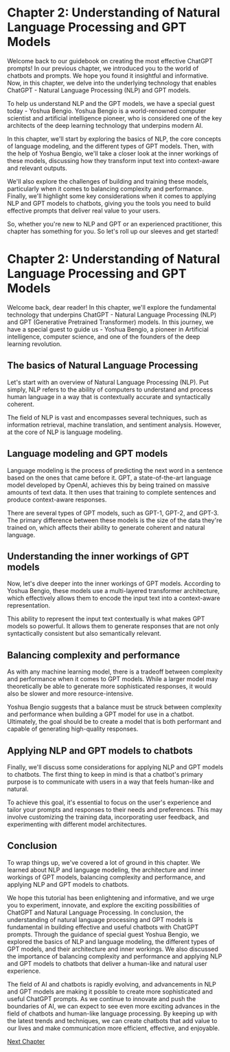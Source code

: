 # Chapter 2: Understanding of Natural Language Processing and GPT Models

Welcome back to our guidebook on creating the most effective ChatGPT prompts! In our previous chapter, we introduced you to the world of chatbots and prompts. We hope you found it insightful and informative. 
Now, in this chapter, we delve into the underlying technology that enables ChatGPT - Natural Language Processing (NLP) and GPT models. 

To help us understand NLP and the GPT models, we have a special guest today - Yoshua Bengio. Yoshua Bengio is a world-renowned computer scientist and artificial intelligence pioneer, who is considered one of the key architects of the deep learning technology that underpins modern AI. 

In this chapter, we'll start by exploring the basics of NLP, the core concepts of language modeling, and the different types of GPT models. Then, with the help of Yoshua Bengio, we'll take a closer look at the inner workings of these models, discussing how they transform input text into context-aware and relevant outputs. 

We'll also explore the challenges of building and training these models, particularly when it comes to balancing complexity and performance. Finally, we'll highlight some key considerations when it comes to applying NLP and GPT models to chatbots, giving you the tools you need to build effective prompts that deliver real value to your users.

So, whether you're new to NLP and GPT or an experienced practitioner, this chapter has something for you. So let's roll up our sleeves and get started!
# Chapter 2: Understanding of Natural Language Processing and GPT Models

Welcome back, dear reader! In this chapter, we'll explore the fundamental technology that underpins ChatGPT - Natural Language Processing (NLP) and GPT (Generative Pretrained Transformer) models. In this journey, we have a special guest to guide us - Yoshua Bengio, a pioneer in Artificial intelligence, computer science, and one of the founders of the deep learning revolution.

## The basics of Natural Language Processing

Let's start with an overview of Natural Language Processing (NLP). Put simply, NLP refers to the ability of computers to understand and process human language in a way that is contextually accurate and syntactically coherent.

The field of NLP is vast and encompasses several techniques, such as information retrieval, machine translation, and sentiment analysis. However, at the core of NLP is language modeling. 

## Language modeling and GPT models

Language modeling is the process of predicting the next word in a sentence based on the ones that came before it. GPT, a state-of-the-art language model developed by OpenAI, achieves this by being trained on massive amounts of text data. It then uses that training to complete sentences and produce context-aware responses.

There are several types of GPT models, such as GPT-1, GPT-2, and GPT-3. The primary difference between these models is the size of the data they're trained on, which affects their ability to generate coherent and natural language.

## Understanding the inner workings of GPT models

Now, let's dive deeper into the inner workings of GPT models. According to Yoshua Bengio, these models use a multi-layered transformer architecture, which effectively allows them to encode the input text into a context-aware representation.

This ability to represent the input text contextually is what makes GPT models so powerful. It allows them to generate responses that are not only syntactically consistent but also semantically relevant.

## Balancing complexity and performance

As with any machine learning model, there is a tradeoff between complexity and performance when it comes to GPT models. While a larger model may theoretically be able to generate more sophisticated responses, it would also be slower and more resource-intensive.

Yoshua Bengio suggests that a balance must be struck between complexity and performance when building a GPT model for use in a chatbot. Ultimately, the goal should be to create a model that is both performant and capable of generating high-quality responses.

## Applying NLP and GPT models to chatbots

Finally, we'll discuss some considerations for applying NLP and GPT models to chatbots. The first thing to keep in mind is that a chatbot's primary purpose is to communicate with users in a way that feels human-like and natural. 

To achieve this goal, it's essential to focus on the user's experience and tailor your prompts and responses to their needs and preferences. This may involve customizing the training data, incorporating user feedback, and experimenting with different model architectures.

## Conclusion

To wrap things up, we've covered a lot of ground in this chapter. We learned about NLP and language modeling, the architecture and inner workings of GPT models, balancing complexity and performance, and applying NLP and GPT models to chatbots.

We hope this tutorial has been enlightening and informative, and we urge you to experiment, innovate, and explore the exciting possibilities of ChatGPT and Natural Language Processing.
In conclusion, the understanding of natural language processing and GPT models is fundamental in building effective and useful chatbots with ChatGPT prompts. Through the guidance of special guest Yoshua Bengio, we explored the basics of NLP and language modeling, the different types of GPT models, and their architecture and inner workings. We also discussed the importance of balancing complexity and performance and applying NLP and GPT models to chatbots that deliver a human-like and natural user experience. 

The field of AI and chatbots is rapidly evolving, and advancements in NLP and GPT models are making it possible to create more sophisticated and useful ChatGPT prompts. As we continue to innovate and push the boundaries of AI, we can expect to see even more exciting advances in the field of chatbots and human-like language processing. By keeping up with the latest trends and techniques, we can create chatbots that add value to our lives and make communication more efficient, effective, and enjoyable.


[Next Chapter](03_Chapter03.md)